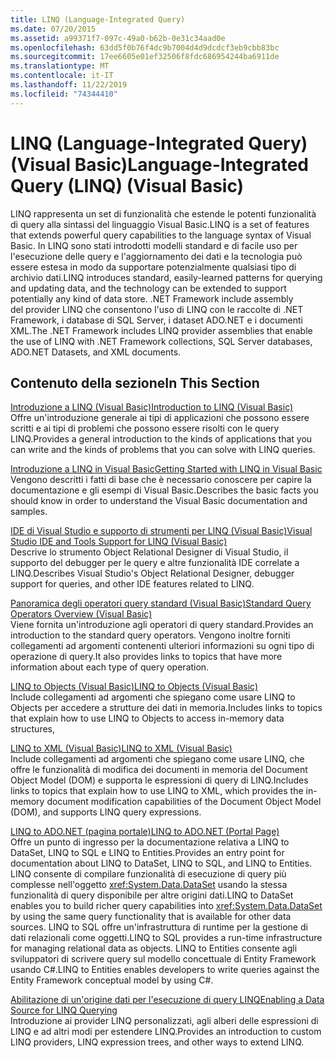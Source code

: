 ```yaml
---
title: LINQ (Language-Integrated Query)
ms.date: 07/20/2015
ms.assetid: a99371f7-097c-49a0-b62b-0e31c34aad0e
ms.openlocfilehash: 63dd5f0b76f4dc9b7004d4d9dcdcf3eb9cbb83bc
ms.sourcegitcommit: 17ee6605e01ef32506f8fdc686954244ba6911de
ms.translationtype: MT
ms.contentlocale: it-IT
ms.lasthandoff: 11/22/2019
ms.locfileid: "74344410"
---
```

# <a name="language-integrated-query-linq-visual-basic"></a><span data-ttu-id="b70b9-102">LINQ (Language-Integrated Query) (Visual Basic)</span><span class="sxs-lookup"><span data-stu-id="b70b9-102">Language-Integrated Query (LINQ) (Visual Basic)</span></span>
<span data-ttu-id="b70b9-103">LINQ rappresenta un set di funzionalità che estende le potenti funzionalità di query alla sintassi del linguaggio Visual Basic.</span><span class="sxs-lookup"><span data-stu-id="b70b9-103">LINQ is a set of features that extends powerful query capabilities to the language syntax of Visual Basic.</span></span> <span data-ttu-id="b70b9-104">In LINQ sono stati introdotti modelli standard e di facile uso per l'esecuzione delle query e l'aggiornamento dei dati e la tecnologia può essere estesa in modo da supportare potenzialmente qualsiasi tipo di archivio dati.</span><span class="sxs-lookup"><span data-stu-id="b70b9-104">LINQ introduces standard, easily-learned patterns for querying and updating data, and the technology can be extended to support potentially any kind of data store.</span></span>  <span data-ttu-id="b70b9-105">.NET Framework include assembly del provider LINQ che consentono l'uso di LINQ con le raccolte di .NET Framework, i database di SQL Server, i dataset ADO.NET e i documenti XML.</span><span class="sxs-lookup"><span data-stu-id="b70b9-105">The .NET Framework includes LINQ provider assemblies that enable the use of LINQ with .NET Framework collections, SQL Server databases, ADO.NET Datasets, and XML documents.</span></span>  
  
## <a name="in-this-section"></a><span data-ttu-id="b70b9-106">Contenuto della sezione</span><span class="sxs-lookup"><span data-stu-id="b70b9-106">In This Section</span></span>  
 [<span data-ttu-id="b70b9-107">Introduzione a LINQ (Visual Basic)</span><span class="sxs-lookup"><span data-stu-id="b70b9-107">Introduction to LINQ (Visual Basic)</span></span>](../../../../visual-basic/programming-guide/concepts/linq/introduction-to-linq.md)  
 <span data-ttu-id="b70b9-108">Offre un'introduzione generale ai tipi di applicazioni che possono essere scritti e ai tipi di problemi che possono essere risolti con le query LINQ.</span><span class="sxs-lookup"><span data-stu-id="b70b9-108">Provides a general introduction to the kinds of applications that you can write and the kinds of problems that you can solve with LINQ queries.</span></span>  
  
 [<span data-ttu-id="b70b9-109">Introduzione a LINQ in Visual Basic</span><span class="sxs-lookup"><span data-stu-id="b70b9-109">Getting Started with LINQ in Visual Basic</span></span>](../../../../visual-basic/programming-guide/concepts/linq/getting-started-with-linq.md)  
 <span data-ttu-id="b70b9-110">Vengono descritti i fatti di base che è necessario conoscere per capire la documentazione e gli esempi di Visual Basic.</span><span class="sxs-lookup"><span data-stu-id="b70b9-110">Describes the basic facts you should know in order to understand the Visual Basic documentation and samples.</span></span>  
  
 [<span data-ttu-id="b70b9-111">IDE di Visual Studio e supporto di strumenti per LINQ (Visual Basic)</span><span class="sxs-lookup"><span data-stu-id="b70b9-111">Visual Studio IDE and Tools Support for LINQ (Visual Basic)</span></span>](../../../../visual-basic/programming-guide/concepts/linq/visual-studio-ide-and-tools-support-for-linq.md)  
 <span data-ttu-id="b70b9-112">Descrive lo strumento Object Relational Designer di Visual Studio, il supporto del debugger per le query e altre funzionalità IDE correlate a LINQ.</span><span class="sxs-lookup"><span data-stu-id="b70b9-112">Describes Visual Studio's Object Relational Designer, debugger support for queries, and other IDE features related to LINQ.</span></span>  
  
 [<span data-ttu-id="b70b9-113">Panoramica degli operatori query standard (Visual Basic)</span><span class="sxs-lookup"><span data-stu-id="b70b9-113">Standard Query Operators Overview (Visual Basic)</span></span>](../../../../visual-basic/programming-guide/concepts/linq/standard-query-operators-overview.md)  
 <span data-ttu-id="b70b9-114">Viene fornita un'introduzione agli operatori di query standard.</span><span class="sxs-lookup"><span data-stu-id="b70b9-114">Provides an introduction to the standard query operators.</span></span> <span data-ttu-id="b70b9-115">Vengono inoltre forniti collegamenti ad argomenti contenenti ulteriori informazioni su ogni tipo di operazione di query.</span><span class="sxs-lookup"><span data-stu-id="b70b9-115">It also provides links to topics that have more information about each type of query operation.</span></span>  
  
 [<span data-ttu-id="b70b9-116">LINQ to Objects (Visual Basic)</span><span class="sxs-lookup"><span data-stu-id="b70b9-116">LINQ to Objects (Visual Basic)</span></span>](../../../../visual-basic/programming-guide/concepts/linq/linq-to-objects.md)  
 <span data-ttu-id="b70b9-117">Include collegamenti ad argomenti che spiegano come usare LINQ to Objects per accedere a strutture dei dati in memoria.</span><span class="sxs-lookup"><span data-stu-id="b70b9-117">Includes links to topics that explain how to use LINQ to Objects to access in-memory data structures,</span></span>  
  
 [<span data-ttu-id="b70b9-118">LINQ to XML (Visual Basic)</span><span class="sxs-lookup"><span data-stu-id="b70b9-118">LINQ to XML (Visual Basic)</span></span>](../../../../visual-basic/programming-guide/concepts/linq/linq-to-xml.md)  
 <span data-ttu-id="b70b9-119">Include collegamenti ad argomenti che spiegano come usare LINQ, che offre le funzionalità di modifica dei documenti in memoria del Document Object Model (DOM) e supporta le espressioni di query di LINQ.</span><span class="sxs-lookup"><span data-stu-id="b70b9-119">Includes links to topics that explain how to use LINQ to XML, which provides the in-memory document modification capabilities of the Document Object Model (DOM), and supports LINQ query expressions.</span></span>  
  
 [<span data-ttu-id="b70b9-120">LINQ to ADO.NET (pagina portale)</span><span class="sxs-lookup"><span data-stu-id="b70b9-120">LINQ to ADO.NET (Portal Page)</span></span>](../../../../visual-basic/programming-guide/concepts/linq/linq-to-adonet-portal-page.md)  
 <span data-ttu-id="b70b9-121">Offre un punto di ingresso per la documentazione relativa a LINQ to DataSet, LINQ to SQL e LINQ to Entities.</span><span class="sxs-lookup"><span data-stu-id="b70b9-121">Provides an entry point for documentation about LINQ to DataSet, LINQ to SQL, and LINQ to Entities.</span></span> <span data-ttu-id="b70b9-122">LINQ consente di compilare funzionalità di esecuzione di query più complesse nell'oggetto <xref:System.Data.DataSet> usando la stessa funzionalità di query disponibile per altre origini dati.</span><span class="sxs-lookup"><span data-stu-id="b70b9-122">LINQ to DataSet enables you to build richer query capabilities into <xref:System.Data.DataSet> by using the same query functionality that is available for other data sources.</span></span> <span data-ttu-id="b70b9-123">LINQ to SQL offre un'infrastruttura di runtime per la gestione di dati relazionali come oggetti.</span><span class="sxs-lookup"><span data-stu-id="b70b9-123">LINQ to SQL provides a run-time infrastructure for managing relational data as objects.</span></span> <span data-ttu-id="b70b9-124">LINQ to Entities consente agli sviluppatori di scrivere query sul modello concettuale di Entity Framework usando C#.</span><span class="sxs-lookup"><span data-stu-id="b70b9-124">LINQ to Entities enables developers to write queries against the Entity Framework conceptual model by using C#.</span></span>  
  
 [<span data-ttu-id="b70b9-125">Abilitazione di un'origine dati per l'esecuzione di query LINQ</span><span class="sxs-lookup"><span data-stu-id="b70b9-125">Enabling a Data Source for LINQ Querying</span></span>](../../../../visual-basic/programming-guide/concepts/linq/enabling-a-data-source-for-linq-querying.md)  
 <span data-ttu-id="b70b9-126">Introduzione ai provider LINQ personalizzati, agli alberi delle espressioni di LINQ e ad altri modi per estendere LINQ.</span><span class="sxs-lookup"><span data-stu-id="b70b9-126">Provides an introduction to custom LINQ providers, LINQ expression trees, and other ways to extend LINQ.</span></span>
